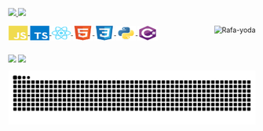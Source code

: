  <div>
  <a href="https://github.com/masuta16">
  <img height="180em" src="https://github-readme-stats.vercel.app/api?username=masuta16&show_icons=true&theme=dracula&include_all_commits=true&count_private=true"/>
  <img height="180em" src="https://github-readme-stats.vercel.app/api/top-langs/?username=masuta16&layout=compact&langs_count=7&theme=radical"/>
</div>
<div style="display: inline_block"><br>
  <img align="center" alt="Israel-Js" height="30" width="40" src="https://raw.githubusercontent.com/devicons/devicon/master/icons/javascript/javascript-plain.svg">
  <img align="center" alt="Israel-Ts" height="30" width="40" src="https://raw.githubusercontent.com/devicons/devicon/master/icons/typescript/typescript-plain.svg">
  <img align="center" alt="Israel-React" height="30" width="40" src="https://raw.githubusercontent.com/devicons/devicon/master/icons/react/react-original.svg">
  <img align="center" alt="Israel-HTML" height="30" width="40" src="https://raw.githubusercontent.com/devicons/devicon/master/icons/html5/html5-original.svg">
  <img align="center" alt="Israel-CSS" height="30" width="40" src="https://raw.githubusercontent.com/devicons/devicon/master/icons/css3/css3-original.svg">
  <img align="center" alt="Israel-Python" height="30" width="40" src="https://raw.githubusercontent.com/devicons/devicon/master/icons/python/python-original.svg">
  <img align="center" alt="Israel-Csharp" height="30" width="40" src="https://raw.githubusercontent.com/devicons/devicon/master/icons/csharp/csharp-original.svg">
  <img align="right" alt="Rafa-yoda" src="https://i.pinimg.com/originals/bf/a9/28/bfa928ce10cac9daa4e96dad113891e1.gif">
</div>
  
  ##
 
<div> 
  
 
  <a href = "mailto:israndrade16@hotmail.com"><img src="https://img.shields.io/badge/Microsoft_Outlook-0078D4?style=for-the-badge&logo=microsoft-outlook&logoColor=white" target="_blank"></a>
  <a href="https://www.linkedin.com/in/israel-andrade-74980836/" target="_blank"><img src="https://img.shields.io/badge/-LinkedIn-%230077B5?style=for-the-badge&logo=linkedin&logoColor=white" target="_blank"></a> 
 
  ![Snake animation](https://github.com/masuta16/masuta16/blob/output/github-contribution-grid-snake.svg)
 
</div>
